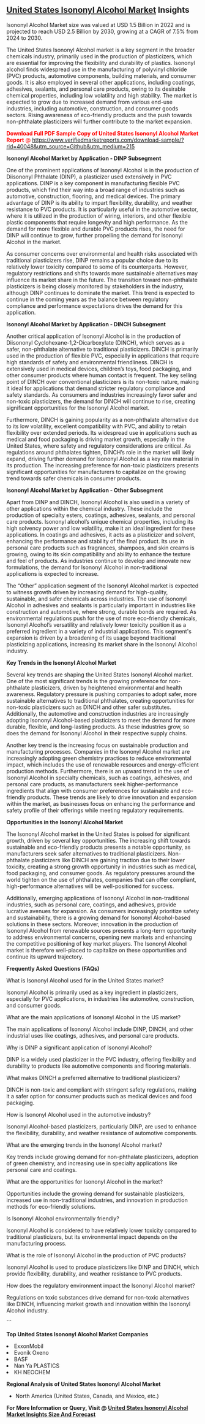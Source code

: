 <h2><a href="https://www.verifiedmarketreports.com/download-sample/?rid=40048&amp;utm_source=Github&amp;utm_medium=215" target="_blank">United States Isononyl Alcohol Market</a> Insights</h2><p>Isononyl Alcohol Market size was valued at USD 1.5 Billion in 2022 and is projected to reach USD 2.5 Billion by 2030, growing at a CAGR of 7.5% from 2024 to 2030.</p><p> <p>The United States Isononyl Alcohol market is a key segment in the broader chemicals industry, primarily used in the production of plasticizers, which are essential for improving the flexibility and durability of plastics. Isononyl alcohol finds widespread use in the manufacturing of polyvinyl chloride (PVC) products, automotive components, building materials, and consumer goods. It is also employed in several other applications, including coatings, adhesives, sealants, and personal care products, owing to its desirable chemical properties, including low volatility and high stability. The market is expected to grow due to increased demand from various end-use industries, including automotive, construction, and consumer goods sectors. Rising awareness of eco-friendly products and the push towards non-phthalate plasticizers will further contribute to the market expansion. <p><span class=""><span style="color: #ff0000;"><strong>Download Full PDF Sample Copy of United States Isononyl Alcohol Market Report</strong> @ </span><a href="https://www.verifiedmarketreports.com/download-sample/?rid=40048&amp;utm_source=Github&amp;utm_medium=215" target="_blank">https://www.verifiedmarketreports.com/download-sample/?rid=40048&amp;utm_source=Github&amp;utm_medium=215</a></span></p></p> <p><strong>Isononyl Alcohol Market by Application - DINP Subsegment</strong></p> <p>One of the prominent applications of Isononyl Alcohol is in the production of Diisononyl Phthalate (DINP), a plasticizer used extensively in PVC applications. DINP is a key component in manufacturing flexible PVC products, which find their way into a broad range of industries such as automotive, construction, flooring, and medical devices. The primary advantage of DINP is its ability to impart flexibility, durability, and weather resistance to PVC products. It is particularly useful in the automotive sector, where it is utilized in the production of wiring, interiors, and other flexible plastic components that require longevity and high performance. As the demand for more flexible and durable PVC products rises, the need for DINP will continue to grow, further propelling the demand for Isononyl Alcohol in the market.</p> <p>As consumer concerns over environmental and health risks associated with traditional plasticizers rise, DINP remains a popular choice due to its relatively lower toxicity compared to some of its counterparts. However, regulatory restrictions and shifts towards more sustainable alternatives may influence its market share in the future. The transition toward non-phthalate plasticizers is being closely monitored by stakeholders in the industry, although DINP continues to dominate the market. This trend is expected to continue in the coming years as the balance between regulatory compliance and performance expectations drives the demand for this application.</p> <p><strong>Isononyl Alcohol Market by Application - DINCH Subsegment</strong></p> <p>Another critical application of Isononyl Alcohol is in the production of Diisononyl Cyclohexane-1,2-Dicarboxylate (DINCH), which serves as a safer, non-phthalate alternative to traditional plasticizers. DINCH is primarily used in the production of flexible PVC, especially in applications that require high standards of safety and environmental friendliness. DINCH is extensively used in medical devices, children’s toys, food packaging, and other consumer products where human contact is frequent. The key selling point of DINCH over conventional plasticizers is its non-toxic nature, making it ideal for applications that demand stricter regulatory compliance and safety standards. As consumers and industries increasingly favor safer and non-toxic plasticizers, the demand for DINCH will continue to rise, creating significant opportunities for the Isononyl Alcohol market.</p> <p>Furthermore, DINCH is gaining popularity as a non-phthalate alternative due to its low volatility, excellent compatibility with PVC, and ability to retain flexibility over extended periods. Its widespread use in applications such as medical and food packaging is driving market growth, especially in the United States, where safety and regulatory considerations are critical. As regulations around phthalates tighten, DINCH’s role in the market will likely expand, driving further demand for Isononyl Alcohol as a key raw material in its production. The increasing preference for non-toxic plasticizers presents significant opportunities for manufacturers to capitalize on the growing trend towards safer chemicals in consumer products.</p> <p><strong>Isononyl Alcohol Market by Application - Other Subsegment</strong></p> <p>Apart from DINP and DINCH, Isononyl Alcohol is also used in a variety of other applications within the chemical industry. These include the production of specialty esters, coatings, adhesives, sealants, and personal care products. Isononyl alcohol’s unique chemical properties, including its high solvency power and low volatility, make it an ideal ingredient for these applications. In coatings and adhesives, it acts as a plasticizer and solvent, enhancing the performance and stability of the final product. Its use in personal care products such as fragrances, shampoos, and skin creams is growing, owing to its skin compatibility and ability to enhance the texture and feel of products. As industries continue to develop and innovate new formulations, the demand for Isononyl Alcohol in non-traditional applications is expected to increase.</p> <p>The “Other” application segment of the Isononyl Alcohol market is expected to witness growth driven by increasing demand for high-quality, sustainable, and safer chemicals across industries. The use of Isononyl Alcohol in adhesives and sealants is particularly important in industries like construction and automotive, where strong, durable bonds are required. As environmental regulations push for the use of more eco-friendly chemicals, Isononyl Alcohol’s versatility and relatively lower toxicity position it as a preferred ingredient in a variety of industrial applications. This segment's expansion is driven by a broadening of its usage beyond traditional plasticizing applications, increasing its market share in the Isononyl Alcohol industry.</p> <p><strong>Key Trends in the Isononyl Alcohol Market</strong></p> <p>Several key trends are shaping the United States Isononyl Alcohol market. One of the most significant trends is the growing preference for non-phthalate plasticizers, driven by heightened environmental and health awareness. Regulatory pressure is pushing companies to adopt safer, more sustainable alternatives to traditional phthalates, creating opportunities for non-toxic plasticizers such as DINCH and other safer substitutes. Additionally, the automotive and construction industries are increasingly adopting Isononyl Alcohol-based plasticizers to meet the demand for more durable, flexible, and long-lasting products. As these industries grow, so does the demand for Isononyl Alcohol in their respective supply chains.</p> <p>Another key trend is the increasing focus on sustainable production and manufacturing processes. Companies in the Isononyl Alcohol market are increasingly adopting green chemistry practices to reduce environmental impact, which includes the use of renewable resources and energy-efficient production methods. Furthermore, there is an upward trend in the use of Isononyl Alcohol in specialty chemicals, such as coatings, adhesives, and personal care products, as manufacturers seek higher-performance ingredients that align with consumer preferences for sustainable and eco-friendly products. These trends are likely to drive innovation and expansion within the market, as businesses focus on enhancing the performance and safety profile of their offerings while meeting regulatory requirements.</p> <p><strong>Opportunities in the Isononyl Alcohol Market</strong></p> <p>The Isononyl Alcohol market in the United States is poised for significant growth, driven by several key opportunities. The increasing shift towards sustainable and eco-friendly products presents a notable opportunity, as manufacturers seek safer alternatives to traditional plasticizers. Non-phthalate plasticizers like DINCH are gaining traction due to their lower toxicity, creating a strong growth opportunity in industries such as medical, food packaging, and consumer goods. As regulatory pressures around the world tighten on the use of phthalates, companies that can offer compliant, high-performance alternatives will be well-positioned for success.</p> <p>Additionally, emerging applications of Isononyl Alcohol in non-traditional industries, such as personal care, coatings, and adhesives, provide lucrative avenues for expansion. As consumers increasingly prioritize safety and sustainability, there is a growing demand for Isononyl Alcohol-based solutions in these sectors. Moreover, innovation in the production of Isononyl Alcohol from renewable sources presents a long-term opportunity to address environmental concerns, opening new markets and enhancing the competitive positioning of key market players. The Isononyl Alcohol market is therefore well-placed to capitalize on these opportunities and continue its upward trajectory.</p> <p><strong>Frequently Asked Questions (FAQs)</strong></p> <p>What is Isononyl Alcohol used for in the United States market?</p> <p>Isononyl Alcohol is primarily used as a key ingredient in plasticizers, especially for PVC applications, in industries like automotive, construction, and consumer goods.</p> <p>What are the main applications of Isononyl Alcohol in the US market?</p> <p>The main applications of Isononyl Alcohol include DINP, DINCH, and other industrial uses like coatings, adhesives, and personal care products.</p> <p>Why is DINP a significant application of Isononyl Alcohol?</p> <p>DINP is a widely used plasticizer in the PVC industry, offering flexibility and durability to products like automotive components and flooring materials.</p> <p>What makes DINCH a preferred alternative to traditional plasticizers?</p> <p>DINCH is non-toxic and compliant with stringent safety regulations, making it a safer option for consumer products such as medical devices and food packaging.</p> <p>How is Isononyl Alcohol used in the automotive industry?</p> <p>Isononyl Alcohol-based plasticizers, particularly DINP, are used to enhance the flexibility, durability, and weather resistance of automotive components.</p> <p>What are the emerging trends in the Isononyl Alcohol market?</p> <p>Key trends include growing demand for non-phthalate plasticizers, adoption of green chemistry, and increasing use in specialty applications like personal care and coatings.</p> <p>What are the opportunities for Isononyl Alcohol in the market?</p> <p>Opportunities include the growing demand for sustainable plasticizers, increased use in non-traditional industries, and innovation in production methods for eco-friendly solutions.</p> <p>Is Isononyl Alcohol environmentally friendly?</p> <p>Isononyl Alcohol is considered to have relatively lower toxicity compared to traditional plasticizers, but its environmental impact depends on the manufacturing process.</p> <p>What is the role of Isononyl Alcohol in the production of PVC products?</p> <p>Isononyl Alcohol is used to produce plasticizers like DINP and DINCH, which provide flexibility, durability, and weather resistance to PVC products.</p> <p>How does the regulatory environment impact the Isononyl Alcohol market?</p> <p>Regulations on toxic substances drive demand for non-toxic alternatives like DINCH, influencing market growth and innovation within the Isononyl Alcohol industry.</p> ```</p><p><strong>Top United States Isononyl Alcohol Market Companies</strong></p><div data-test-id=""><p><li>ExxonMobil</li><li> Evonik Oxeno</li><li> BASF</li><li> Nan Ya PLASTICS</li><li> KH NEOCHEM</li></p><div><strong>Regional Analysis of&nbsp;United States Isononyl Alcohol Market</strong></div><ul><li dir="ltr"><p dir="ltr">North America&nbsp;(United States, Canada, and Mexico, etc.)</p></li></ul><p><strong>For More Information or Query, Visit @&nbsp;</strong><strong><a href="https://www.verifiedmarketreports.com/product/global-isononyl-alcohol-market-2019-by-manufacturers-regions-type-and-application-forecast-to-2024/?utm_source=Github&amp;utm_medium=215" target="_blank">United States Isononyl Alcohol Market Insights Size And Forecast</a></strong></p></div>
